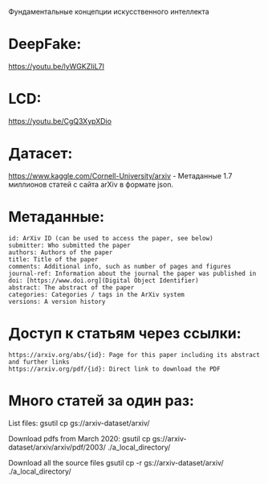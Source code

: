 Фундаментальные концепции искусственного интеллекта
# DeepFake:
https://youtu.be/lyWGKZIiL7I
# LCD:
https://youtu.be/CgQ3XypXDio
# Датасет:
https://www.kaggle.com/Cornell-University/arxiv - Метаданные 1.7 миллионов статей с сайта arXiv в формате json.

# Метаданные:

    id: ArXiv ID (can be used to access the paper, see below)
    submitter: Who submitted the paper
    authors: Authors of the paper
    title: Title of the paper
    comments: Additional info, such as number of pages and figures
    journal-ref: Information about the journal the paper was published in
    doi: [https://www.doi.org](Digital Object Identifier)
    abstract: The abstract of the paper
    categories: Categories / tags in the ArXiv system
    versions: A version history

# Доступ к статьям через ссылки:

    https://arxiv.org/abs/{id}: Page for this paper including its abstract and further links
    https://arxiv.org/pdf/{id}: Direct link to download the PDF

# Много статей за один раз:
  List files:
  gsutil cp gs://arxiv-dataset/arxiv/

  Download pdfs from March 2020:
  gsutil cp gs://arxiv-dataset/arxiv/arxiv/pdf/2003/ ./a_local_directory/

  Download all the source files
  gsutil cp -r gs://arxiv-dataset/arxiv/  ./a_local_directory/
